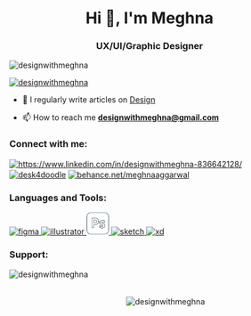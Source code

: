 <h1 align="center">Hi 👋, I'm Meghna</h1>
<h3 align="center">UX/UI/Graphic Designer</h3>

<p align="left"> <img src="https://komarev.com/ghpvc/?username=designwithmeghna&label=Profile%20views&color=0e75b6&style=flat" alt="designwithmeghna" /> </p>

<p align="left"> <a href="https://github.com/ryo-ma/github-profile-trophy"><img src="https://github-profile-trophy.vercel.app/?username=designwithmeghna" alt="designwithmeghna" /></a> </p>

- 📝 I regularly write articles on [Design](Design)

- 📫 How to reach me **designwithmeghna@gmail.com**

<h3 align="left">Connect with me:</h3>
<p align="left">
<a href="https://linkedin.com/in/https://www.linkedin.com/in/designwithmeghna-836642128/" target="blank"><img align="center" src="https://raw.githubusercontent.com/rahuldkjain/github-profile-readme-generator/master/src/images/icons/Social/linked-in-alt.svg" alt="https://www.linkedin.com/in/designwithmeghna-836642128/" height="30" width="40" /></a>
<a href="https://instagram.com/desk4doodle" target="blank"><img align="center" src="https://raw.githubusercontent.com/rahuldkjain/github-profile-readme-generator/master/src/images/icons/Social/instagram.svg" alt="desk4doodle" height="30" width="40" /></a>
<a href="https://www.behance.net/behance.net/meghnaaggarwal" target="blank"><img align="center" src="https://raw.githubusercontent.com/rahuldkjain/github-profile-readme-generator/master/src/images/icons/Social/behance.svg" alt="behance.net/meghnaaggarwal" height="30" width="40" /></a>
</p>

<h3 align="left">Languages and Tools:</h3>
<p align="left"> <a href="https://www.figma.com/" target="_blank" rel="noreferrer"> <img src="https://www.vectorlogo.zone/logos/figma/figma-icon.svg" alt="figma" width="40" height="40"/> </a> <a href="https://www.adobe.com/in/products/illustrator.html" target="_blank" rel="noreferrer"> <img src="https://www.vectorlogo.zone/logos/adobe_illustrator/adobe_illustrator-icon.svg" alt="illustrator" width="40" height="40"/> </a> <a href="https://www.photoshop.com/en" target="_blank" rel="noreferrer"> <img src="https://raw.githubusercontent.com/devicons/devicon/master/icons/photoshop/photoshop-line.svg" alt="photoshop" width="40" height="40"/> </a> <a href="https://www.sketch.com/" target="_blank" rel="noreferrer"> <img src="https://www.vectorlogo.zone/logos/sketchapp/sketchapp-icon.svg" alt="sketch" width="40" height="40"/> </a> <a href="https://www.adobe.com/products/xd.html" target="_blank" rel="noreferrer"> <img src="https://cdn.worldvectorlogo.com/logos/adobe-xd.svg" alt="xd" width="40" height="40"/> </a> </p>

<h3 align="left">Support:</h3>
<p><a href="https://www.buymeacoffee.com/designwithmeghna"> <img align="left" src="https://cdn.buymeacoffee.com/buttons/v2/default-yellow.png" height="50" width="210" alt="designwithmeghna" /></a></p><br><br>

<p><img align="center" src="https://github-readme-stats.vercel.app/api/top-langs?username=designwithmeghna&show_icons=true&locale=en&layout=compact" alt="designwithmeghna" /></p>
